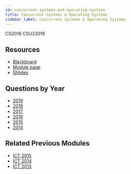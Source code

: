 ```yaml
---
id: concurrent-systems-and-operating-systems
title: Concurrent Systems & Operating Systems
sidebar_label: Concurrent Systems & Operating Systems
---
```

CS2016
CSU23016

## Resources

-   [Blackboard](https://tcd.blackboard.com/webapps/blackboard/execute/announcement?method=search&context=course_entry&course_id=_38695_1)
-   [Module page](https://www.scss.tcd.ie/CourseModules/CS2016/)
-   [Shlides](https://www.scss.tcd.ie/CourseModules/CS2016/Assets/cs2016overheads.pdf)

## Questions by Year

-   [2019](https://github.com/nating/cs-exams/blob/master/assets/unpublished-papers/CS2016-2019.PDF)
-   [2018](https://github.com/nating/cs-exams/blob/master/assets/unpublished-papers/CS2016-2018.PDF)
-   [2017](https://www.tcd.ie/academicregistry/exams/assets/local/past-papers2017/CS/CS2016-1.PDF)
-   [2016](https://www.tcd.ie/academicregistry/exams/assets/local/past-papers2016/CS/CS2016-1.PDF)
-   [2015](https://www.tcd.ie/academicregistry/exams/assets/local/past-papers2015/CS/CS2016-1.PDF)
-   [2014](https://www.tcd.ie/academicregistry/exams/assets/local/past-papers2014/CS/CS20161.pdf)

## Related Previous Modules

-   [ICT 2015](https://www.tcd.ie/academicregistry/exams/assets/local/past-papers2015/CS/CS2101-2.PDF)
-   [ICT 2014](https://www.tcd.ie/academicregistry/exams/assets/local/past-papers2014/CS/CS21012.pdf)
-   [ICT 2013](https://www.tcd.ie/academicregistry/exams/assets/local/past-papers2013/CS/CS21012.pdf)
